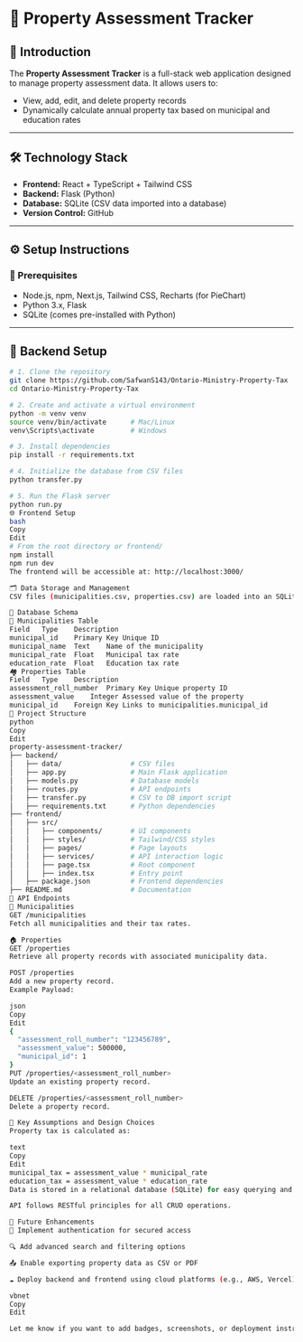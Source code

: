 # 🏡 Property Assessment Tracker

## 📘 Introduction

The **Property Assessment Tracker** is a full-stack web application designed to manage property assessment data. It allows users to:

- View, add, edit, and delete property records  
- Dynamically calculate annual property tax based on municipal and education rates

---

## 🛠️ Technology Stack

- **Frontend:** React + TypeScript + Tailwind CSS  
- **Backend:** Flask (Python)  
- **Database:** SQLite (CSV data imported into a database)  
- **Version Control:** GitHub  

---

## ⚙️ Setup Instructions

### 🔧 Prerequisites

- Node.js, npm, Next.js, Tailwind CSS, Recharts (for PieChart)
- Python 3.x, Flask
- SQLite (comes pre-installed with Python)

---

## 🐍 Backend Setup

```bash
# 1. Clone the repository
git clone https://github.com/SafwanS143/Ontario-Ministry-Property-Tax
cd Ontario-Ministry-Property-Tax

# 2. Create and activate a virtual environment
python -m venv venv
source venv/bin/activate      # Mac/Linux
venv\Scripts\activate         # Windows

# 3. Install dependencies
pip install -r requirements.txt

# 4. Initialize the database from CSV files
python transfer.py

# 5. Run the Flask server
python run.py
🌐 Frontend Setup
bash
Copy
Edit
# From the root directory or frontend/
npm install
npm run dev
The frontend will be accessible at: http://localhost:3000/

🗂️ Data Storage and Management
CSV files (municipalities.csv, properties.csv) are loaded into an SQLite database using initialize_db.py.

🧩 Database Schema
📑 Municipalities Table
Field	Type	Description
municipal_id	Primary Key	Unique ID
municipal_name	Text	Name of the municipality
municipal_rate	Float	Municipal tax rate
education_rate	Float	Education tax rate
🏘️ Properties Table
Field	Type	Description
assessment_roll_number	Primary Key	Unique property ID
assessment_value	Integer	Assessed value of the property
municipal_id	Foreign Key	Links to municipalities.municipal_id
📁 Project Structure
python
Copy
Edit
property-assessment-tracker/
├── backend/
│   ├── data/                 # CSV files
│   ├── app.py                # Main Flask application
│   ├── models.py             # Database models
│   ├── routes.py             # API endpoints
│   ├── transfer.py           # CSV to DB import script
│   ├── requirements.txt      # Python dependencies
├── frontend/
│   ├── src/
│   │   ├── components/       # UI components
│   │   ├── styles/           # Tailwind/CSS styles
│   │   ├── pages/            # Page layouts
│   │   ├── services/         # API interaction logic
│   │   ├── page.tsx          # Root component
│   │   ├── index.tsx         # Entry point
│   ├── package.json          # Frontend dependencies
├── README.md                 # Documentation
🧪 API Endpoints
📍 Municipalities
GET /municipalities
Fetch all municipalities and their tax rates.

🏠 Properties
GET /properties
Retrieve all property records with associated municipality data.

POST /properties
Add a new property record.
Example Payload:

json
Copy
Edit
{
  "assessment_roll_number": "123456789",
  "assessment_value": 500000,
  "municipal_id": 1
}
PUT /properties/<assessment_roll_number>
Update an existing property record.

DELETE /properties/<assessment_roll_number>
Delete a property record.

📐 Key Assumptions and Design Choices
Property tax is calculated as:

text
Copy
Edit
municipal_tax = assessment_value * municipal_rate
education_tax = assessment_value * education_rate
Data is stored in a relational database (SQLite) for easy querying and updates.

API follows RESTful principles for all CRUD operations.

🚀 Future Enhancements
🔐 Implement authentication for secured access

🔍 Add advanced search and filtering options

📤 Enable exporting property data as CSV or PDF

☁️ Deploy backend and frontend using cloud platforms (e.g., AWS, Vercel)

vbnet
Copy
Edit

Let me know if you want to add badges, screenshots, or deployment instructions next!
